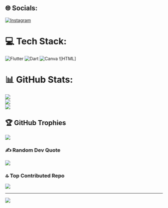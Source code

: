 
## 🌐 Socials:
[![Instagram](https://img.shields.io/badge/Instagram-%23E4405F.svg?logo=Instagram&logoColor=white)](https://instagram.com/syed_wasil_) 

# 💻 Tech Stack:
[](https://img.shields.io/badge/dart-%230175C2.svg?style=for-the-badge&logo=dart&logoColor=white) ![Flutter](https://img.shields.io/badge/Flutter-%2302569B.svg?style=for-the-badge&logo=Flutter&logoColor=white) ![Dart](https://img.shields.io/badge/dart-%230175C2.svg?style=for-the-badge&logo=dart&logoColor=white) ![Canva](https://img.shields.io/badge/Canva-%2300C4CC.svg?style=for-the-badge&logo=Canva&logoColor=white) ![HTML]
# 📊 GitHub Stats:
![](https://github-readme-stats.vercel.app/api?username=syedwasil&theme=dark&hide_border=false&include_all_commits=false&count_private=false)<br/>
![](https://github-readme-streak-stats.herokuapp.com/?user=syedwasil&theme=dark&hide_border=false)<br/>
![](https://github-readme-stats.vercel.app/api/top-langs/?username=syedwasil&theme=dark&hide_border=false&include_all_commits=false&count_private=false&layout=compact)

## 🏆 GitHub Trophies
![](https://github-profile-trophy.vercel.app/?username=syedwasil&theme=radical&no-frame=false&no-bg=true&margin-w=4)

### ✍️ Random Dev Quote
![](https://quotes-github-readme.vercel.app/api?type=horizontal&theme=radical)

### 🔝 Top Contributed Repo
![](https://github-contributor-stats.vercel.app/api?username=syedwasil&limit=5&theme=dark&combine_all_yearly_contributions=true)

---
[![](https://visitcount.itsvg.in/api?id=syedwasil&icon=0&color=1)](https://visitcount.itsvg.in)

<!-- Proudly created with GPRM ( https://gprm.itsvg.in ) -->
